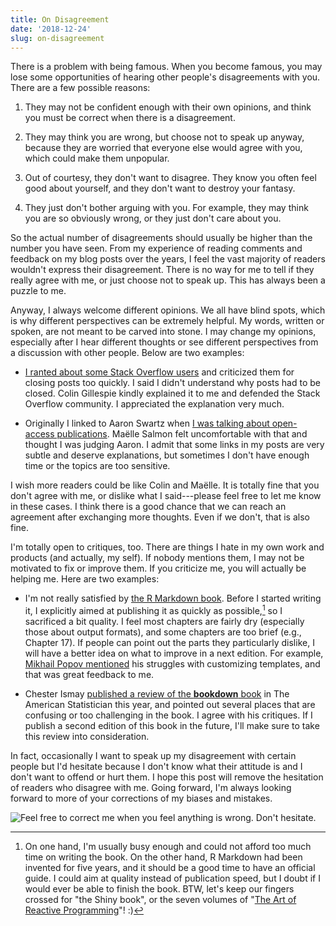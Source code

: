 ```yaml
---
title: On Disagreement
date: '2018-12-24'
slug: on-disagreement
---
```


There is a problem with being famous. When you become famous, you may lose some opportunities of hearing other people's disagreements with you. There are a few possible reasons:

1. They may not be confident enough with their own opinions, and think you must be correct when there is a disagreement.

1. They may think you are wrong, but choose not to speak up anyway, because they are worried that everyone else would agree with you, which could make them unpopular.

1. Out of courtesy, they don't want to disagree. They know you often feel good about yourself, and they don't want to destroy your fantasy.

1. They just don't bother arguing with you. For example, they may think you are so obviously wrong, or they just don't care about you.

So the actual number of disagreements should usually be higher than the number you have seen. From my experience of reading comments and feedback on my blog posts over the years, I feel the vast majority of readers wouldn't express their disagreement. There is no way for me to tell if they really agree with me, or just choose not to speak up. This has always been a puzzle to me.

Anyway, I always welcome different opinions. We all have blind spots, which is why different perspectives can be extremely helpful. My words, written or spoken, are not meant to be carved into stone. I may change my opinions, especially after I hear different thoughts or see different perspectives from a discussion with other people. Below are two examples:

- [I ranted about some Stack Overflow users](/en/2018/02/closed-so-question/) and criticized them for closing posts too quickly. I said I didn't understand why posts had to be closed. Colin Gillespie kindly explained it to me and defended the Stack Overflow community. I appreciated the explanation very much.

- Originally I linked to Aaron Swartz when [I was talking about open-access publications](/en/2018/08/bookdown-crc/). Maëlle Salmon felt uncomfortable with that and thought I was judging Aaron. I admit that some links in my posts are very subtle and deserve explanations, but sometimes I don't have enough time or the topics are too sensitive.

I wish more readers could be like Colin and Maëlle. It is totally fine that you don't agree with me, or dislike what I said---please feel free to let me know in these cases. I think there is a good chance that we can reach an agreement after exchanging more thoughts. Even if we don't, that is also fine.

I'm totally open to critiques, too. There are things I hate in my own work and products (and actually, my self). If nobody mentions them, I may not be motivated to fix or improve them. If you criticize me, you will actually be helping me. Here are two examples:

- I'm not really satisfied by [the R Markdown book](https://bookdown.org/yihui/rmarkdown/). Before I started writing it, I explicitly aimed at publishing it as quickly as possible,[^1] so I sacrificed a bit quality. I feel most chapters are fairly dry (especially those about output formats), and some chapters are too brief (e.g., Chapter 17). If people can point out the parts they particularly dislike, I will have a better idea on what to improve in a next edition. For example, [Mikhail Popov mentioned](https://twitter.com/bearloga/status/1012422401534058501) his struggles with customizing templates, and that was great feedback to me.

- Chester Ismay [published a review of the **bookdown** book](https://twitter.com/old_man_chester/status/994690785982345216) in The American Statistician this year, and pointed out several places that are confusing or too challenging in the book. I agree with his critiques. If I publish a second edition of this book in the future, I'll make sure to take this review into consideration.

In fact, occasionally I want to speak up my disagreement with certain people but I'd hesitate because I don't know what their attitude is and I don't want to offend or hurt them. I hope this post will remove the hesitation of readers who disagree with me. Going forward, I'm always looking forward to more of your corrections of my biases and mistakes.

![Feel free to correct me when you feel anything is wrong. Don't hesitate.](https://slides.yihui.org/gif/daaaad.gif)

[^1]: On one hand, I'm usually busy enough and could not afford too much time on writing the book. On the other hand, R Markdown had been invented for five years, and it should be a good time to have an official guide. I could aim at quality instead of publication speed, but I doubt if I would ever be able to finish the book. BTW, let's keep our fingers crossed for "the Shiny book", or the seven volumes of "[The Art of Reactive Programming](https://community.rstudio.com/t/plans-for-a-shiny-book/1080/15?u=yihui)"! :)
